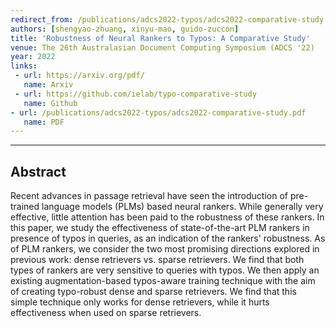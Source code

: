 ```yaml
---
redirect_from: /publications/adcs2022-typos/adcs2022-comparative-study.pdf
authors: [shengyao-zhuang, xinyu-mao, guido-zuccon]
title: 'Robustness of Neural Rankers to Typos: A Comparative Study'
venue: The 26th Australasian Document Computing Symposium (ADCS '22)
year: 2022
links:
 - url: https://arxiv.org/pdf/
   name: Arxiv
 - url: https://github.com/ielab/typo-comparative-study
   name: Github
- url: /publications/adcs2022-typos/adcs2022-comparative-study.pdf
   name: PDF
---
```

---
## Abstract
Recent advances in passage retrieval have seen the introduction of pre-trained language models (PLMs) based neural rankers. While generally very effective, little attention has been paid to the robustness of these rankers. In this paper, we study the effectiveness of state-of-the-art PLM rankers in presence of typos in queries, as an indication of the rankers' robustness. As of PLM rankers, we consider the two most promising directions explored in previous work: dense retrievers vs. sparse retrievers. We find that both types of rankers are very sensitive to queries with typos. We then apply an existing augmentation-based typos-aware training technique with the aim of creating typo-robust dense and sparse retrievers. We find that this simple technique only works for dense retrievers, while it hurts effectiveness when used on sparse retrievers.	